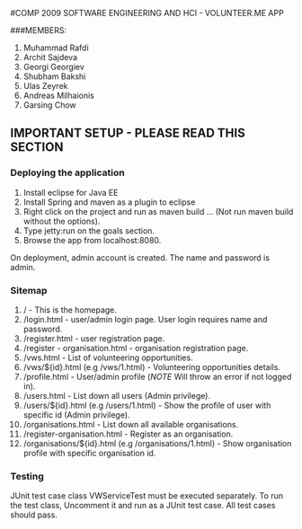 #COMP 2009 SOFTWARE ENGINEERING AND HCI - VOLUNTEER.ME APP

###MEMBERS:

1. Muhammad Rafdi
2. Archit Sajdeva
3. Georgi Georgiev
4. Shubham Bakshi
5. Ulas Zeyrek
6. Andreas Milhaionis
7. Garsing Chow


## **IMPORTANT** SETUP - PLEASE READ THIS SECTION

### Deploying the application
1. Install eclipse for Java EE
2. Install Spring and maven as a plugin to eclipse
3. Right click on the project and run as maven build ... (Not run maven build without the options).
4. Type jetty:run on the goals section.
5. Browse the app from localhost:8080.

On deployment, admin account is created. The name and password is admin.

### Sitemap

1. /   - This is the homepage.
2. /login.html    - user/admin login page. User login requires name and password.
3. /register.html    - user registration page.
4. /register    - organisation.html  - organisation registration page.
5. /vws.html    - List of volunteering opportunities.
6. /vws/${id}.html (e.g /vws/1.html)    - Volunteering opportunities details.
7. /profile.html    -  User/admin profile (*NOTE* Will throw an error if not logged in).
8. /users.html     - List down all users (Admin privilege).
9. /users/${id}.html (e.g /users/1.html)    - Show the profile of user with specific id (Admin privilege).
10. /organisations.html    - List down all available organisations.
11. /register-organisation.html    - Register as an organisation.
12. /organisations/${id}.html (e.g /organisations/1.html) - Show organisation profile with specific organisation id.

### Testing

JUnit test case class VWServiceTest must be executed separately. To run the test class, Uncomment it and run as a JUnit test case. All test cases should pass.









